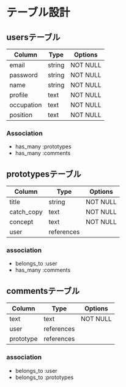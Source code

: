 # テーブル設計

## usersテーブル

| Column     | Type   | Options  |
| ---------- | ------ | -------- |
| email      | string | NOT NULL |
| password   | string | NOT NULL |
| name       | string | NOT NULL |
| profile    | text   | NOT NULL |
| occupation | text   | NOT NULL |
| position   | text   | NOT NULL |

### Association

- has_many :prototypes
- has_many :comments


## prototypesテーブル

| Column     | Type       | Options  |
| ---------- | ---------- | -------- |
| title      | string     | NOT NULL |
| catch_copy | text       | NOT NULL |
| concept    | text       | NOT NULL |
| user       | references |          |

### association

- belongs_to :user
- has_many :comments


## commentsテーブル

| Column    | Type       | Options  |
| --------- | ---------- | -------- |
| text      | text       | NOT NULL |
| user      | references |          |
| prototype | references |          |

### association

- belongs_to :user
- belongs_to :prototypes